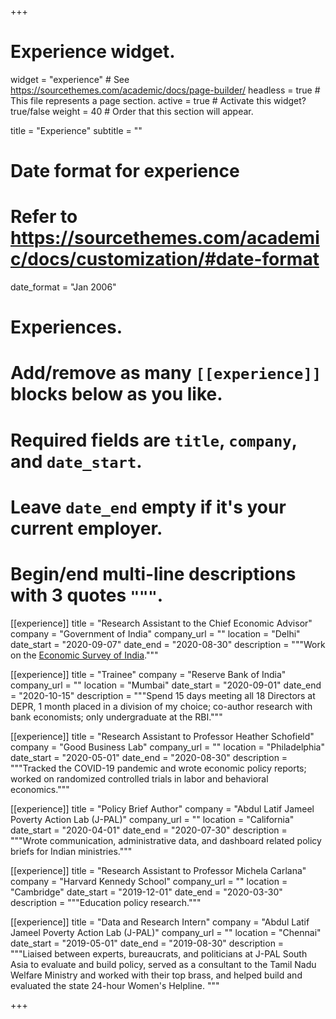+++
# Experience widget.
widget = "experience"  # See https://sourcethemes.com/academic/docs/page-builder/
headless = true # This file represents a page section.
active = true  # Activate this widget? true/false
weight = 40  # Order that this section will appear.

title = "Experience"
subtitle = ""

# Date format for experience
#   Refer to https://sourcethemes.com/academic/docs/customization/#date-format
date_format = "Jan 2006"

# Experiences.
#   Add/remove as many `[[experience]]` blocks below as you like.
#   Required fields are `title`, `company`, and `date_start`.
#   Leave `date_end` empty if it's your current employer.
#   Begin/end multi-line descriptions with 3 quotes `"""`.
[[experience]]
  title = "Research Assistant to the Chief Economic Advisor"
  company = "Government of India"
  company_url = ""
  location = "Delhi"
  date_start = "2020-09-07"
  date_end = "2020-08-30"
  description = """Work on the [Economic Survey of India](https://www.indiabudget.gov.in/economicsurvey/)."""

[[experience]]
  title = "Trainee"
  company = "Reserve Bank of India"
  company_url = ""
  location = "Mumbai"
  date_start = "2020-09-01"
  date_end = "2020-10-15"
  description = """Spend 15 days meeting all 18 Directors at DEPR, 1 month placed in a division of my choice; co-author research with bank economists; only undergraduate at the RBI."""

[[experience]]
  title = "Research Assistant to Professor Heather Schofield"
  company = "Good Business Lab"
  company_url = ""
  location = "Philadelphia"
  date_start = "2020-05-01"
  date_end = "2020-08-30"
  description = """Tracked the COVID-19 pandemic and wrote economic policy reports; worked on randomized controlled trials in labor and behavioral economics."""

[[experience]]
  title = "Policy Brief Author"
  company = "Abdul Latif Jameel Poverty Action Lab (J-PAL)"
  company_url = ""
  location = "California"
  date_start = "2020-04-01"
  date_end = "2020-07-30"
  description = """Wrote communication, administrative data, and dashboard related policy briefs for Indian ministries."""

[[experience]]
  title = "Research Assistant to Professor Michela Carlana"
  company = "Harvard Kennedy School"
  company_url = ""
  location = "Cambridge"
  date_start = "2019-12-01"
  date_end = "2020-03-30"
  description = """Education policy research."""

[[experience]]
  title = "Data and Research Intern"
  company = "Abdul Latif Jameel Poverty Action Lab (J-PAL)"
  company_url = ""
  location = "Chennai"
  date_start = "2019-05-01"
  date_end = "2019-08-30"
  description = """Liaised between experts, bureaucrats, and politicians at J-PAL South Asia to evaluate and build policy, served as a consultant to the Tamil Nadu Welfare Ministry and worked with their top brass, and helped build and evaluated the state 24-hour Women's Helpline. """

  
+++
